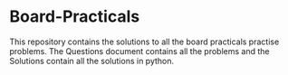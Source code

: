 # Board-Practicals
This repository contains the solutions to all the board practicals practise problems. 
The Questions document contains all the problems and the Solutions contain all the solutions in python.
